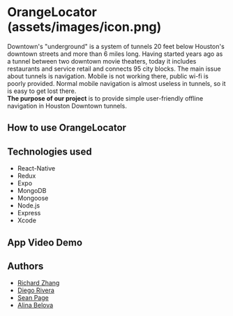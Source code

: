 # OrangeLocator  (assets/images/icon.png)

Downtown's "underground" is a system of tunnels 20 feet below Houston's downtown streets and more than 6 miles long. Having started years ago as a tunnel between two downtown movie theaters, today it includes restaurants and service retail and connects 95 city blocks. 
The main issue about tunnels is navigation. Mobile is not working there, public wi-fi is poorly provided. Normal mobile navigation is almost useless in tunnels, so it is easy to get lost there.<br/>
**The purpose of our project** is to provide simple user-friendly offline navigation in Houston Downtown tunnels.

## How to use OrangeLocator
## Technologies used
* React-Native
* Redux
* Expo
* MongoDB
* Mongoose
* Node.js
* Express
* Xcode


## App Video Demo


## Authors
* [Richard Zhang](https://github.com/getrealzx)
* [Diego Rivera](https://github.com/driver1213)
* [Sean Page](https://github.com/PageSeanA)
* [Alina Belova](https://github.com/AlinaNBelova)
